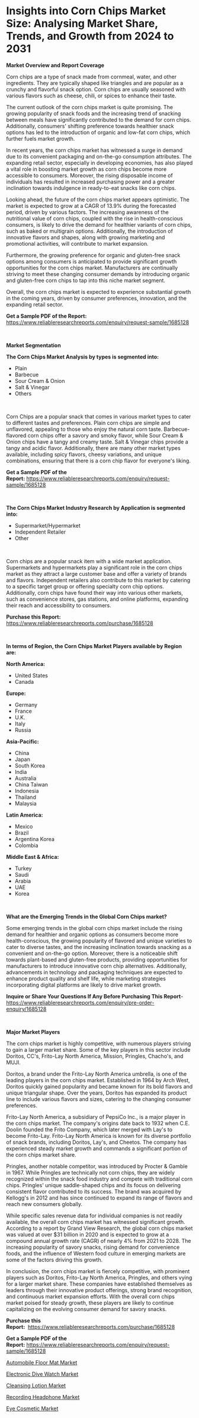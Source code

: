 <p><h1>Insights into Corn Chips Market Size: Analysing Market Share, Trends, and Growth from 2024 to 2031</h1></p><p><strong>Market Overview and Report Coverage</strong></p>
<p><p>Corn chips are a type of snack made from cornmeal, water, and other ingredients. They are typically shaped like triangles and are popular as a crunchy and flavorful snack option. Corn chips are usually seasoned with various flavors such as cheese, chili, or spices to enhance their taste.</p><p>The current outlook of the corn chips market is quite promising. The growing popularity of snack foods and the increasing trend of snacking between meals have significantly contributed to the demand for corn chips. Additionally, consumers' shifting preference towards healthier snack options has led to the introduction of organic and low-fat corn chips, which further fuels market growth.</p><p>In recent years, the corn chips market has witnessed a surge in demand due to its convenient packaging and on-the-go consumption attributes. The expanding retail sector, especially in developing economies, has also played a vital role in boosting market growth as corn chips become more accessible to consumers. Moreover, the rising disposable income of individuals has resulted in increased purchasing power and a greater inclination towards indulgence in ready-to-eat snacks like corn chips.</p><p>Looking ahead, the future of the corn chips market appears optimistic. The market is expected to grow at a CAGR of 13.9% during the forecasted period, driven by various factors. The increasing awareness of the nutritional value of corn chips, coupled with the rise in health-conscious consumers, is likely to drive the demand for healthier variants of corn chips, such as baked or multigrain options. Additionally, the introduction of innovative flavors and shapes, along with growing marketing and promotional activities, will contribute to market expansion.</p><p>Furthermore, the growing preference for organic and gluten-free snack options among consumers is anticipated to provide significant growth opportunities for the corn chips market. Manufacturers are continually striving to meet these changing consumer demands by introducing organic and gluten-free corn chips to tap into this niche market segment.</p><p>Overall, the corn chips market is expected to experience substantial growth in the coming years, driven by consumer preferences, innovation, and the expanding retail sector.</p></p>
<p><strong>Get a Sample PDF of the Report:</strong> <a href="https://www.reliableresearchreports.com/enquiry/request-sample/1685128">https://www.reliableresearchreports.com/enquiry/request-sample/1685128</a></p>
<p>&nbsp;</p>
<p><strong>Market Segmentation</strong></p>
<p><strong>The Corn Chips Market Analysis by types is segmented into:</strong></p>
<p><ul><li>Plain</li><li>Barbecue</li><li>Sour Cream & Onion</li><li>Salt & Vinegar</li><li>Others</li></ul></p>
<p>&nbsp;</p>
<p><p>Corn Chips are a popular snack that comes in various market types to cater to different tastes and preferences. Plain corn chips are simple and unflavored, appealing to those who enjoy the natural corn taste. Barbecue-flavored corn chips offer a savory and smoky flavor, while Sour Cream & Onion chips have a tangy and creamy taste. Salt & Vinegar chips provide a tangy and acidic flavor. Additionally, there are many other market types available, including spicy flavors, cheesy variations, and unique combinations, ensuring that there is a corn chip flavor for everyone's liking.</p></p>
<p><strong>Get a Sample PDF of the Report:</strong>&nbsp;<a href="https://www.reliableresearchreports.com/enquiry/request-sample/1685128">https://www.reliableresearchreports.com/enquiry/request-sample/1685128</a></p>
<p>&nbsp;</p>
<p><strong>The Corn Chips Market Industry Research by Application is segmented into:</strong></p>
<p><ul><li>Supermarket/Hypermarket</li><li>Independent Retailer</li><li>Other</li></ul></p>
<p>&nbsp;</p>
<p><p>Corn chips are a popular snack item with a wide market application. Supermarkets and hypermarkets play a significant role in the corn chips market as they attract a large customer base and offer a variety of brands and flavors. Independent retailers also contribute to this market by catering to a specific target group or offering specialty corn chip options. Additionally, corn chips have found their way into various other markets, such as convenience stores, gas stations, and online platforms, expanding their reach and accessibility to consumers.</p></p>
<p><strong>Purchase this Report:</strong>&nbsp; <a href="https://www.reliableresearchreports.com/purchase/1685128">https://www.reliableresearchreports.com/purchase/1685128</a></p>
<p>&nbsp;</p>
<p><strong>In terms of Region, the Corn Chips Market Players available by Region are:</strong></p>
<p>
    <p> <strong> North America: </strong>
        <ul>
            <li>United States</li>
            <li>Canada</li>
        </ul>
        </p> 
    <p> <strong> Europe: </strong>
        <ul>
            <li>Germany</li>
            <li>France</li>
            <li>U.K.</li>
            <li>Italy</li>
            <li>Russia</li>
        </ul>
        </p> 
    <p> <strong> Asia-Pacific: </strong>
        <ul>
            <li>China</li>
            <li>Japan</li>
            <li>South Korea</li>
            <li>India</li>
            <li>Australia</li>
            <li>China Taiwan</li>
            <li>Indonesia</li>
            <li>Thailand</li>
            <li>Malaysia</li>
        </ul>
        </p> 
    <p> <strong> Latin America: </strong>
        <ul>
            <li>Mexico</li>
            <li>Brazil</li>
            <li>Argentina Korea</li>
            <li>Colombia</li>
        </ul>
        </p> 
    <p> <strong> Middle East & Africa: </strong>
        <ul>
            <li>Turkey</li>
            <li>Saudi</li>
            <li>Arabia</li>
            <li>UAE</li>
            <li>Korea</li>
        </ul>
    </p>
    </p>
<p>&nbsp;</p>
<p><strong>What are the Emerging Trends in the Global Corn Chips market?</strong></p>
<p><p>Some emerging trends in the global corn chips market include the rising demand for healthier and organic options as consumers become more health-conscious, the growing popularity of flavored and unique varieties to cater to diverse tastes, and the increasing inclination towards snacking as a convenient and on-the-go option. Moreover, there is a noticeable shift towards plant-based and gluten-free products, providing opportunities for manufacturers to introduce innovative corn chip alternatives. Additionally, advancements in technology and packaging techniques are expected to enhance product quality and shelf life, while marketing strategies incorporating digital platforms are likely to drive market growth.</p></p>
<p><strong>Inquire or Share Your Questions If Any Before Purchasing This Report</strong>- <a href="https://www.reliableresearchreports.com/enquiry/pre-order-enquiry/1685128">https://www.reliableresearchreports.com/enquiry/pre-order-enquiry/1685128</a></p>
<p>&nbsp;</p>
<p><strong>Major Market Players</strong></p>
<p><p>The corn chips market is highly competitive, with numerous players striving to gain a larger market share. Some of the key players in this sector include Doritos, CC's, Frito-Lay North America, Mission, Pringles, Chacho's, and MUJI. </p><p>Doritos, a brand under the Frito-Lay North America umbrella, is one of the leading players in the corn chips market. Established in 1964 by Arch West, Doritos quickly gained popularity and became known for its bold flavors and unique triangular shape. Over the years, Doritos has expanded its product line to include various flavors and sizes, catering to the changing consumer preferences.</p><p>Frito-Lay North America, a subsidiary of PepsiCo Inc., is a major player in the corn chips market. The company's origins date back to 1932 when C.E. Doolin founded the Frito Company, which later merged with Lay's to become Frito-Lay. Frito-Lay North America is known for its diverse portfolio of snack brands, including Doritos, Lay's, and Cheetos. The company has experienced steady market growth and commands a significant portion of the corn chips market share.</p><p>Pringles, another notable competitor, was introduced by Procter & Gamble in 1967. While Pringles are technically not corn chips, they are widely recognized within the snack food industry and compete with traditional corn chips. Pringles' unique saddle-shaped chips and its focus on delivering consistent flavor contributed to its success. The brand was acquired by Kellogg's in 2012 and has since continued to expand its range of flavors and reach new consumers globally.</p><p>While specific sales revenue data for individual companies is not readily available, the overall corn chips market has witnessed significant growth. According to a report by Grand View Research, the global corn chips market was valued at over $31 billion in 2020 and is expected to grow at a compound annual growth rate (CAGR) of nearly 4% from 2021 to 2028. The increasing popularity of savory snacks, rising demand for convenience foods, and the influence of Western food culture in emerging markets are some of the factors driving this growth.</p><p>In conclusion, the corn chips market is fiercely competitive, with prominent players such as Doritos, Frito-Lay North America, Pringles, and others vying for a larger market share. These companies have established themselves as leaders through their innovative product offerings, strong brand recognition, and continuous market expansion efforts. With the overall corn chips market poised for steady growth, these players are likely to continue capitalizing on the evolving consumer demand for savory snacks.</p></p>
<p><strong>Purchase this Report:</strong>&nbsp;&nbsp;<a href="https://www.reliableresearchreports.com/purchase/1685128">https://www.reliableresearchreports.com/purchase/1685128</a></p>
<p></p>
<p><strong>Get a Sample PDF of the Report:</strong>&nbsp;<a href="https://www.reliableresearchreports.com/enquiry/request-sample/1685128">https://www.reliableresearchreports.com/enquiry/request-sample/1685128</a></p>
<p><p><a href="https://github.com/globismark/Market-Research-Report-List-1/blob/main/automobile-floor-mat-market.md">Automobile Floor Mat Market</a></p><p><a href="https://github.com/julyju69/Market-Research-Report-List-1/blob/main/electronic-dive-watch-market.md">Electronic Dive Watch Market</a></p><p><a href="https://github.com/nathandecarvalho/Market-Research-Report-List-1/blob/main/cleansing-lotion-market.md">Cleansing Lotion Market</a></p><p><a href="https://github.com/markusgodoy/Market-Research-Report-List-1/blob/main/recording-headphone-market.md">Recording Headphone Market</a></p><p><a href="https://github.com/mauripalmi/Market-Research-Report-List-1/blob/main/eye-cosmetic-market.md">Eye Cosmetic Market</a></p></p>